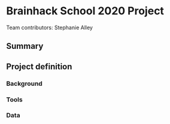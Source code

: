 # Brainhack School 2020 Project

Team contributors: Stephanie Alley

## Summary

## Project definition

### Background

### Tools

### Data
